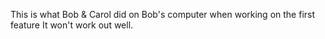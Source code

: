 This is what Bob & Carol did on Bob's computer when working on the first feature
It won't work out well.
